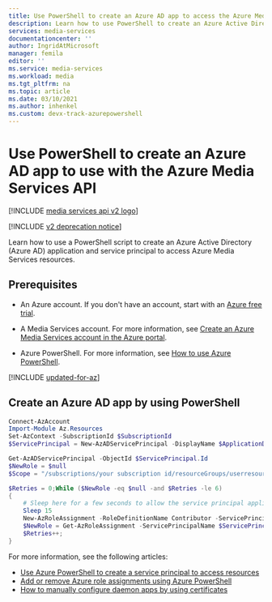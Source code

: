```yaml
---
title: Use PowerShell to create an Azure AD app to access the Azure Media Services API | Microsoft Docs
description: Learn how to use PowerShell to create an Azure Active Directory (Azure AD) app and set it up to access the Azure Media Services API.
services: media-services
documentationcenter: ''
author: IngridAtMicrosoft
manager: femila
editor: ''
ms.service: media-services
ms.workload: media
ms.tgt_pltfrm: na
ms.topic: article
ms.date: 03/10/2021
ms.author: inhenkel
ms.custom: devx-track-azurepowershell
---
```


# Use PowerShell to create an Azure AD app to use with the Azure Media Services API

[!INCLUDE [media services api v2 logo](./includes/v2-hr.md)]

[!INCLUDE [v2 deprecation notice](../latest/includes/v2-deprecation-notice.md)]

Learn how to use a PowerShell script to create an Azure Active Directory (Azure AD) application and service principal to access Azure Media Services resources.

## Prerequisites

- An Azure account. If you don't have an account, start with an [Azure free trial](https://azure.microsoft.com/pricing/free-trial/).
- A Media Services account. For more information, see [Create an Azure Media Services account in the Azure portal](media-services-portal-create-account.md).

- Azure PowerShell. For more information, see [How to use Azure PowerShell](/powershell/azure/).

[!INCLUDE [updated-for-az](../latest/includes/updated-for-az.md)]

## Create an Azure AD app by using PowerShell

```powershell
Connect-AzAccount
Import-Module Az.Resources
Set-AzContext -SubscriptionId $SubscriptionId
$ServicePrincipal = New-AzADServicePrincipal -DisplayName $ApplicationDisplayName -Password $Password

Get-AzADServicePrincipal -ObjectId $ServicePrincipal.Id
$NewRole = $null
$Scope = "/subscriptions/your subscription id/resourceGroups/userresourcegroup/providers/microsoft.media/mediaservices/your media account"

$Retries = 0;While ($NewRole -eq $null -and $Retries -le 6)
{
	# Sleep here for a few seconds to allow the service principal application to become active (usually, it will take only a couple of seconds)
    Sleep 15
    New-AzRoleAssignment -RoleDefinitionName Contributor -ServicePrincipalName $ServicePrincipal.ApplicationId -Scope $Scope | Write-Verbose -ErrorAction SilentlyContinue
    $NewRole = Get-AzRoleAssignment -ServicePrincipalName $ServicePrincipal.ApplicationId -ErrorAction SilentlyContinue
    $Retries++;
}
```

For more information, see the following articles:

- [Use Azure PowerShell to create a service principal to access resources](/azure/active-directory/develop/howto-authenticate-service-principal-powershell)
- [Add or remove Azure role assignments using Azure PowerShell](/azure/role-based-access-control/role-assignments-powershell)
- [How to manually configure daemon apps by using certificates](https://github.com/azure-samples/active-directory-dotnetcore-daemon-v2)
